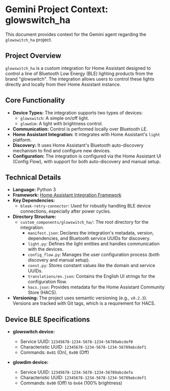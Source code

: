 # Gemini Project Context: glowswitch_ha

This document provides context for the Gemini agent regarding the `glowswitch_ha` project.

## Project Overview

`glowswitch_ha` is a custom integration for Home Assistant designed to control a line of Bluetooth Low Energy (BLE) lighting products from the brand "glowswitch". The integration allows users to control these lights directly and locally from their Home Assistant instance.

## Core Functionality

- **Device Types:** The integration supports two types of devices:
    - `glowswitch`: A simple on/off light.
    - `glowdim`: A light with brightness control.
- **Communication:** Control is performed locally over Bluetooth LE.
- **Home Assistant Integration:** It integrates with Home Assistant's `light` platform.
- **Discovery:** It uses Home Assistant's Bluetooth auto-discovery mechanism to find and configure new devices.
- **Configuration:** The integration is configured via the Home Assistant UI (Config Flow), with support for both auto-discovery and manual setup.

## Technical Details

- **Language:** Python 3
- **Framework:** [Home Assistant Integration Framework](https://developers.home-assistant.io/)
- **Key Dependencies:**
    - `bleak-retry-connector`: Used for robustly handling BLE device connections, especially after power cycles.
- **Directory Structure:**
    - `custom_components/glowswitch_ha/`: The root directory for the integration.
        - `manifest.json`: Declares the integration's metadata, version, dependencies, and Bluetooth service UUIDs for discovery.
        - `light.py`: Defines the light entities and handles communication with the devices.
        - `config_flow.py`: Manages the user configuration process (both discovery and manual setup).
        - `const.py`: Stores constant values like the domain and service UUIDs.
        - `translations/en.json`: Contains the English UI strings for the configuration flow.
        - `hacs.json`: Provides metadata for the Home Assistant Community Store (HACS).
- **Versioning:** The project uses semantic versioning (e.g., `v0.2.3`). Versions are tracked with Git tags, which is a requirement for HACS.

## Device BLE Specifications

- **glowswitch device:**
    - Service UUID: `12345678-1234-5678-1234-56789abcdef0`
    - Characteristic UUID: `12345678-1234-5678-1234-56789abcdef1`
    - Commands: `0x01` (On), `0x00` (Off)

- **glowdim device:**
    - Service UUID: `12345678-1234-5678-1234-56789abcdefa`
    - Characteristic UUID: `12345678-1234-5678-1234-56789abcdef1`
    - Commands: `0x00` (Off) to `0x64` (100% brightness)
